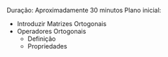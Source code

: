 Duração: Aproximadamente $30$ minutos
Plano inicial:
- Introduzir Matrizes Ortogonais
- Operadores Ortogonais
	- Definição
	- Propriedades